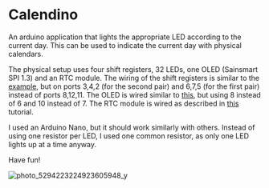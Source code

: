 # Calendino
An arduino application that lights the appropriate LED according to the current day. This can be used to indicate the current day with physical calendars.

The physical setup uses four shift registers, 32 LEDs, one OLED (Sainsmart SPI 1.3) and an RTC module. The wiring of the shift registers is similar to the [example](https://docs.arduino.cc/tutorials/communication/guide-to-shift-out#shftout22), but on ports 3,4,2 (for the second pair) and 6,7,5 (for the first pair) instead of ports 8,12,11. The OLED is wired similar to [this](https://forum.arduino.cc/t/problem-with-sainsmart-spi-1-3-oled/274912/4), but using 8 instead of 6 and 10 instead of 7. The RTC module is wired as described in [this](https://arduinogetstarted.com/tutorials/arduino-rtc) tutorial.

I used an Arduino Nano, but it should work similarly with others. Instead of using one resistor per LED, I used one common resistor, as only one LED lights up at a time anyway.

Have fun!

![photo_5294223224923605948_y](https://user-images.githubusercontent.com/13370101/230446326-89a51c52-debb-4777-8d27-a83ece6ded83.jpg)
